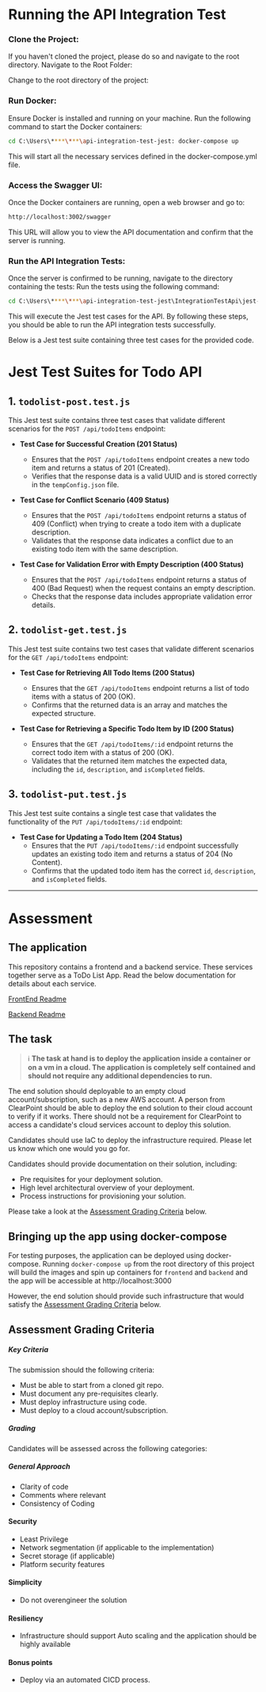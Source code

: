 # Running the API Integration Test
### Clone the Project:

If you haven't cloned the project, please do so and navigate to the root directory.
Navigate to the Root Folder:

Change to the root directory of the project:
### Run Docker:

Ensure Docker is installed and running on your machine.
Run the following command to start the Docker containers:
```sh
cd C:\Users\****\***\api-integration-test-jest: docker-compose up
```

This will start all the necessary services defined in the docker-compose.yml file.
### Access the Swagger UI:
Once the Docker containers are running, open a web browser and go to:
```sh
http://localhost:3002/swagger
```

This URL will allow you to view the API documentation and confirm that the server is running.

### Run the API Integration Tests:

Once the server is confirmed to be running, navigate to the directory containing the tests:
Run the tests using the following command:
```sh
cd C:\Users\****\***\api-integration-test-jest\IntegrationTestApi\jest-test:npm test
```

This will execute the Jest test cases for the API.
By following these steps, you should be able to run the API integration tests successfully.

Below is a Jest test suite containing three test cases for the provided code. 
# Jest Test Suites for Todo API

## 1. `todolist-post.test.js`
This Jest test suite contains three test cases that validate different scenarios for the `POST /api/todoItems` endpoint:

- **Test Case for Successful Creation (201 Status)**
  - Ensures that the `POST /api/todoItems` endpoint creates a new todo item and returns a status of 201 (Created).
  - Verifies that the response data is a valid UUID and is stored correctly in the `tempConfig.json` file.

- **Test Case for Conflict Scenario (409 Status)**
  - Ensures that the `POST /api/todoItems` endpoint returns a status of 409 (Conflict) when trying to create a todo item with a duplicate description.
  - Validates that the response data indicates a conflict due to an existing todo item with the same description.

- **Test Case for Validation Error with Empty Description (400 Status)**
  - Ensures that the `POST /api/todoItems` endpoint returns a status of 400 (Bad Request) when the request contains an empty description.
  - Checks that the response data includes appropriate validation error details.

## 2. `todolist-get.test.js`
This Jest test suite contains two test cases that validate different scenarios for the `GET /api/todoItems` endpoint:

- **Test Case for Retrieving All Todo Items (200 Status)**
  - Ensures that the `GET /api/todoItems` endpoint returns a list of todo items with a status of 200 (OK).
  - Confirms that the returned data is an array and matches the expected structure.

- **Test Case for Retrieving a Specific Todo Item by ID (200 Status)**
  - Ensures that the `GET /api/todoItems/:id` endpoint returns the correct todo item with a status of 200 (OK).
  - Validates that the returned item matches the expected data, including the `id`, `description`, and `isCompleted` fields.

## 3. `todolist-put.test.js`
This Jest test suite contains a single test case that validates the functionality of the `PUT /api/todoItems/:id` endpoint:

- **Test Case for Updating a Todo Item (204 Status)**
  - Ensures that the `PUT /api/todoItems/:id` endpoint successfully updates an existing todo item and returns a status of 204 (No Content).
  - Confirms that the updated todo item has the correct `id`, `description`, and `isCompleted` fields.
  
-----
# Assessment

## The application
This repository contains a frontend and a backend service. These services together serve as a ToDo List App.
Read the below documentation for details about each service.

[FrontEnd Readme](Frontend/README.md)

[Backend Readme](Backend/TodoList.Api/README.md)

## The task
> ℹ️ **The task at hand is to deploy the application inside a container or on a vm in a cloud. The application is completely self contained and should not require any additional dependencies to run.**

The end solution should deployable to an empty cloud account/subscription, such as a new AWS account. A person from ClearPoint should be able to deploy the end solution to their cloud account to verify if it works. There should not be a requirement for ClearPoint to access a candidate's cloud services account to deploy this solution.

Candidates should use IaC to deploy the infrastructure required. Please let us know which one would you go for.

Candidates should provide documentation on their solution, including:

* Pre requisites for your deployment solution.
* High level architectural overview of your deployment.
* Process instructions for provisioning your solution.

Please take a look at the [Assessment Grading Criteria](#-assessment-grading-criteria) below.

## Bringing up the app using docker-compose

For testing purposes, the application can be deployed using docker-compose. Running `docker-compose up` from the root directory of this project will build the images and spin up containers for `frontend` and `backend` and the app will be accessible at http://localhost:3000

However, the end solution should provide such infrastructure that would satisfy the [Assessment Grading Criteria](#-assessment-grading-criteria) below.

## Assessment Grading Criteria

##### Key Criteria

The submission should the following criteria:

* Must be able to start from a cloned git repo.
* Must document any pre-requisites clearly.
* Must deploy infrastructure using code.
* Must deploy to a cloud account/subscription.

##### Grading

Candidates will be assessed across the following categories:

##### General Approach

* Clarity of code
* Comments where relevant
* Consistency of Coding

#### Security

* Least Privilege
* Network segmentation (if applicable to the implementation)
* Secret storage (if applicable)
* Platform security features

#### Simplicity

* Do not overengineer the solution

#### Resiliency

* Infrastructure should support Auto scaling and the application should be highly available

#### Bonus points

* Deploy via an automated CICD process.
